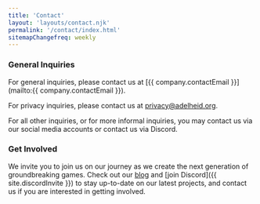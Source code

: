 ```yaml
---
title: 'Contact'
layout: 'layouts/contact.njk'
permalink: '/contact/index.html'
sitemapChangefreq: weekly
---
```


### General Inquiries

For general inquiries, please contact us at [{{ company.contactEmail }}](mailto:{{ company.contactEmail }}).

For privacy inquiries, please contact us at [privacy@adelheid.org](mailto:privacy@adelheid.org).

For all other inquiries, or for more informal inquiries, you may contact us via our social media accounts or contact us via Discord.

### Get Involved

We invite you to join us on our journey as we create the next generation of groundbreaking games. Check out our [blog](/blog/) and [join Discord]({{ site.discordInvite }}) to stay up-to-date on our latest projects, and contact us if you are interested in getting involved.